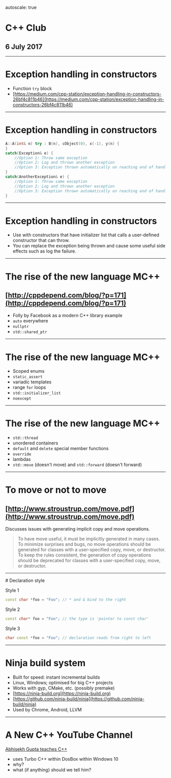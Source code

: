 autoscale: true

# C++ Club

## 6 July 2017

---

# Exception handling in constructors

* Function `try` block
* [https://medium.com/cpp-station/exception-handling-in-constructors-26bf4c811b46](https://medium.com/cpp-station/exception-handling-in-constructors-26bf4c811b46)

---

# Exception handling in constructors

```cpp
A::A(int& n) try : B(n), cObject(0), x(-1), y(n) {
}
catch(Exception& e) {
    //Option 1: Throw same exception
    //Option 2: Log and thrown another exception
    //Option 3: Exception thrown automatically on reaching end of handler
}
catch(AnotherException& e) {
    //Option 1: Throw same exception
    //Option 2: Log and thrown another exception
    //Option 3: Exception thrown automatically on reaching end of handler
}
```

---

# Exception handling in constructors

* Use with constructors that have initializer list that calls a user-defined constructor that can throw.
* You can replace the exception being thrown and cause some useful side effects such as log the failure.

---

# The rise of the new language MC++

## [http://cppdepend.com/blog/?p=171](http://cppdepend.com/blog/?p=171)

* Folly by Facebook as a modern C++ library example
* `auto` everywhere
* `nullptr`
* `std::shared_ptr`

---

# The rise of the new language MC++

* Scoped enums
* `static_assert`
* variadic templates
* range `for` loops
* `std::initializer_list`
* `noexcept`

---

# The rise of the new language MC++

* `std::thread`
* unordered containers
* `default` and `delete` special member functions
* `override`
* lambdas
* `std::move` (doesn't move) and `std::forward` (doesn't forward)

---

# To move or not to move

## [http://www.stroustrup.com/move.pdf](http://www.stroustrup.com/move.pdf)

Discusses issues with generating implicit copy and move operations.

> To have move useful, it must be implicitly generated in many cases. To minimize surprises and bugs, no move operations should be generated for classes with a user-specified copy, move, or destructor. To keep the rules consistent, the generation of copy operations should be deprecated for classes with a user-specified copy, move, or destructor.

---

# Declaration style

Style 1

```cpp
const char *foo = "Foo"; // * and & bind to the right
```

Style 2

```cpp
const char* foo = "Foo"; // the type is 'pointer to const char'
```

Style 3

```cpp
char const *foo = "Foo"; // declaration reads from right to left
```

---

# Ninja build system

* Built for speed: instant incremental builds
* Linux, Windows; optimised for big C++ projects
* Works with gyp, CMake, etc. (possibly premake)
* [https://ninja-build.org](https://ninja-build.org)
* [https://github.com/ninja-build/ninja](https://github.com/ninja-build/ninja)
* Used by Chrome, Android, LLVM

---

# A New C++ YouTube Channel

[Abhisekh Gupta teaches C++](https://www.youtube.com/channel/UCGmfC_avrfQv9KPtwVZIKmw)

* uses Turbo C++ within DosBox within Windows 10
* why?
* what (if anything) should we tell him?

